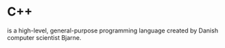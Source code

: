 # C++





is a high-level, general-purpose programming language created by Danish computer scientist Bjarne.